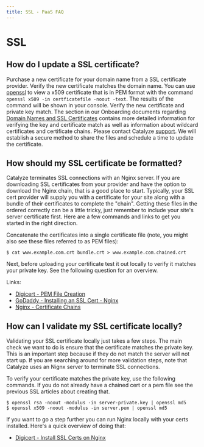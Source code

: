 ```yaml
---
title: SSL - PaaS FAQ
---
```


# SSL

## How do I update a SSL certificate?

Purchase a new certificate for your domain name from a SSL certificate provider. Verify the new certificate matches the domain name.  You can use [openssl](https://www.openssl.org/docs/) to view a x509 certificate that is in PEM format with the command `openssl x509 -in certficatefile -noout -text`. The results of the command will be  shown in your console.  Verify the new certificate and private key match. The section in our Onboarding documents regarding [Domain Names and SSL Certificates](https://resources.catalyze.io/paas/getting-started/deploying-your-first-app/domain-names/) contains more detailed information for verifying the key and certificate match as well as information about wildcard certificates and certificate chains.  Please contact Catalyze [support](https://catalyzeio.zendesk.com/hc/en-us/requests/new).   We will establish a secure method to share the files and schedule a time to update the certificate.


## How should my SSL certificate be formatted?

Catalyze terminates SSL connections with an Nginx server. If you are downloading SSL certificates
from your provider and have the option to download the Nginx chain, that is a good place to start.
Typically, your SSL cert provider will supply you with a certificate for your site along with a
bundle of their certificates to complete the "chain". Getting these files in the ordered correctly
can be a little tricky, just remember to include your site's server certificate first. Here are a
few commands and links to get you started in the right direction.

Concatenate the certificates into a single certificate file (note, you might also see these files
referred to as PEM files):

```
$ cat www.example.com.crt bundle.crt > www.example.com.chained.crt
```

Next, before uploading your certificate test it out locally to verify it matches your private key.
See the following question for an overview.

Links:

* [Digicert - PEM File Creation](https://www.digicert.com/ssl-support/pem-ssl-creation.htm)
* [GoDaddy - Installing an SSL Cert - Nginx](https://support.godaddy.com/help/article/6722/installing-an-ssl-certificate-nginx?locale=en)
* [Nginx - Certificate Chains](http://nginx.org/en/docs/http/configuring_https_servers.html#chains)


## How can I validate my SSL certificate locally?

Validating your SSL certificate locally just takes a few steps. The main check we want to do is
ensure that the certificate matches the private key. This is an important step because if they do
not match the server will not start up. If you are searching around for more validation steps, note
that Catalyze uses an Nignx server to terminate SSL connections.

To verify your certificate matches the private key, use the following commands. If you do not
already have a chained cert or a pem file see the previous SSL articles about creating that.

```
$ openssl rsa -noout -modulus -in server-private.key | openssl md5
$ openssl x509 -noout -modulus -in server.pem | openssl md5
```

If you want to go a step further you can run Nginx locally with your certs installed. Here's a quick
overview of doing that:

* [Digicert - Install SSL Certs on Nginx](https://www.digicert.com/ssl-certificate-installation-nginx.htm)


